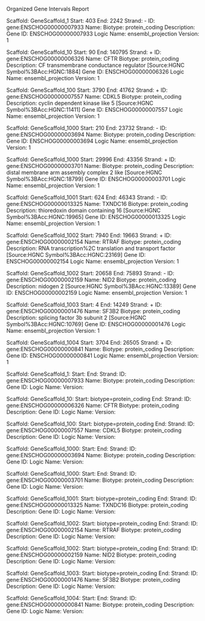 Organized Gene Intervals Report

Scaffold: GeneScaffold_1
Start: 403
End: 2242
Strand: -
ID: gene:ENSCHOG00000007933
Name: 
Biotype: protein_coding
Description: 
Gene ID: ENSCHOG00000007933
Logic Name: ensembl_projection
Version: 1

Scaffold: GeneScaffold_10
Start: 90
End: 140795
Strand: +
ID: gene:ENSCHOG00000006326
Name: CFTR
Biotype: protein_coding
Description: CF transmembrane conductance regulator [Source:HGNC Symbol%3BAcc:HGNC:1884]
Gene ID: ENSCHOG00000006326
Logic Name: ensembl_projection
Version: 1

Scaffold: GeneScaffold_100
Start: 3790
End: 41762
Strand: +
ID: gene:ENSCHOG00000007557
Name: CDKL5
Biotype: protein_coding
Description: cyclin dependent kinase like 5 [Source:HGNC Symbol%3BAcc:HGNC:11411]
Gene ID: ENSCHOG00000007557
Logic Name: ensembl_projection
Version: 1

Scaffold: GeneScaffold_1000
Start: 210
End: 23732
Strand: -
ID: gene:ENSCHOG00000003694
Name: 
Biotype: protein_coding
Description: 
Gene ID: ENSCHOG00000003694
Logic Name: ensembl_projection
Version: 1

Scaffold: GeneScaffold_1000
Start: 29996
End: 43356
Strand: +
ID: gene:ENSCHOG00000003701
Name: 
Biotype: protein_coding
Description: distal membrane arm assembly complex 2 like [Source:HGNC Symbol%3BAcc:HGNC:18799]
Gene ID: ENSCHOG00000003701
Logic Name: ensembl_projection
Version: 1

Scaffold: GeneScaffold_1001
Start: 624
End: 46343
Strand: -
ID: gene:ENSCHOG00000013325
Name: TXNDC16
Biotype: protein_coding
Description: thioredoxin domain containing 16 [Source:HGNC Symbol%3BAcc:HGNC:19965]
Gene ID: ENSCHOG00000013325
Logic Name: ensembl_projection
Version: 1

Scaffold: GeneScaffold_1002
Start: 7940
End: 19663
Strand: +
ID: gene:ENSCHOG00000002154
Name: RTRAF
Biotype: protein_coding
Description: RNA transcription%2C translation and transport factor [Source:HGNC Symbol%3BAcc:HGNC:23169]
Gene ID: ENSCHOG00000002154
Logic Name: ensembl_projection
Version: 1

Scaffold: GeneScaffold_1002
Start: 20658
End: 75893
Strand: -
ID: gene:ENSCHOG00000002159
Name: NID2
Biotype: protein_coding
Description: nidogen 2 [Source:HGNC Symbol%3BAcc:HGNC:13389]
Gene ID: ENSCHOG00000002159
Logic Name: ensembl_projection
Version: 1

Scaffold: GeneScaffold_1003
Start: 4
End: 14249
Strand: +
ID: gene:ENSCHOG00000001476
Name: SF3B2
Biotype: protein_coding
Description: splicing factor 3b subunit 2 [Source:HGNC Symbol%3BAcc:HGNC:10769]
Gene ID: ENSCHOG00000001476
Logic Name: ensembl_projection
Version: 1

Scaffold: GeneScaffold_1004
Start: 3704
End: 26505
Strand: +
ID: gene:ENSCHOG00000000841
Name: 
Biotype: protein_coding
Description: 
Gene ID: ENSCHOG00000000841
Logic Name: ensembl_projection
Version: 1

Scaffold: GeneScaffold_1:
Start: 
End: 
Strand: 
ID: gene:ENSCHOG00000007933
Name: 
Biotype: protein_coding
Description: 
Gene ID: 
Logic Name: 
Version: 

Scaffold: GeneScaffold_10:
Start: biotype=protein_coding
End: 
Strand: 
ID: gene:ENSCHOG00000006326
Name: CFTR
Biotype: protein_coding
Description: 
Gene ID: 
Logic Name: 
Version: 

Scaffold: GeneScaffold_100:
Start: biotype=protein_coding
End: 
Strand: 
ID: gene:ENSCHOG00000007557
Name: CDKL5
Biotype: protein_coding
Description: 
Gene ID: 
Logic Name: 
Version: 

Scaffold: GeneScaffold_1000:
Start: 
End: 
Strand: 
ID: gene:ENSCHOG00000003694
Name: 
Biotype: protein_coding
Description: 
Gene ID: 
Logic Name: 
Version: 

Scaffold: GeneScaffold_1000:
Start: 
End: 
Strand: 
ID: gene:ENSCHOG00000003701
Name: 
Biotype: protein_coding
Description: 
Gene ID: 
Logic Name: 
Version: 

Scaffold: GeneScaffold_1001:
Start: biotype=protein_coding
End: 
Strand: 
ID: gene:ENSCHOG00000013325
Name: TXNDC16
Biotype: protein_coding
Description: 
Gene ID: 
Logic Name: 
Version: 

Scaffold: GeneScaffold_1002:
Start: biotype=protein_coding
End: 
Strand: 
ID: gene:ENSCHOG00000002154
Name: RTRAF
Biotype: protein_coding
Description: 
Gene ID: 
Logic Name: 
Version: 

Scaffold: GeneScaffold_1002:
Start: biotype=protein_coding
End: 
Strand: 
ID: gene:ENSCHOG00000002159
Name: NID2
Biotype: protein_coding
Description: 
Gene ID: 
Logic Name: 
Version: 

Scaffold: GeneScaffold_1003:
Start: biotype=protein_coding
End: 
Strand: 
ID: gene:ENSCHOG00000001476
Name: SF3B2
Biotype: protein_coding
Description: 
Gene ID: 
Logic Name: 
Version: 

Scaffold: GeneScaffold_1004:
Start: 
End: 
Strand: 
ID: gene:ENSCHOG00000000841
Name: 
Biotype: protein_coding
Description: 
Gene ID: 
Logic Name: 
Version: 

